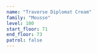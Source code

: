 ```yaml
---
name: "Traverse Diplomat Cream"
family: "Mousse"
level: 100
start_floor: 71
end_floor: 73
patrol: false
---
```

